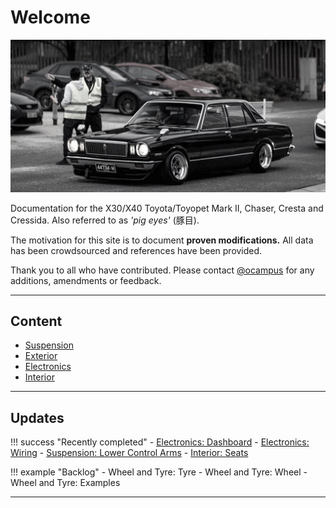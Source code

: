 # Welcome

![ocampus MX32 Cressida](./assets/home-placeholder.jpg)

Documentation for the X30/X40 Toyota/Toyopet Mark II, Chaser, Cresta and Cressida. Also referred to as _'pig eyes'_ (豚目).

The motivation for this site is to document **proven modifications.** All data has been crowdsourced and references have been provided.

Thank you to all who have contributed. Please contact [@ocampus](https://www.instagram.com/ocampus/) for any additions, amendments or feedback.

---

## Content

- [Suspension](./suspension/index.md)
- [Exterior](./exterior/index.md)
- [Electronics](./electronics/index.md)
- [Interior](./interior/index.md)

---

## Updates

!!! success "Recently completed"
    - [Electronics: Dashboard](./electronics/dashboard.md)
    - [Electronics: Wiring](./electronics/wiring.md)
    - [Suspension: Lower Control Arms](./suspension/lower-control-arms.md)
    - [Interior: Seats](./interior/seats.md)

!!! example "Backlog"
    - Wheel and Tyre: Tyre
    - Wheel and Tyre: Wheel
    - Wheel and Tyre: Examples

---
